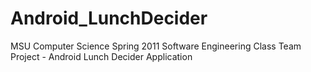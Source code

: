 Android_LunchDecider
====================

MSU Computer Science Spring 2011 Software Engineering Class Team Project - Android Lunch Decider Application
